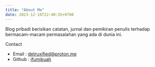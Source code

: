 ```yaml
---
title: "About Me"
date: 2023-12-16T22:40:55+0700
---
```


Blog pribadi berisikan catatan, jurnal dan pemikiran penulis terhadap bermacam-macam permasalahan yang ada di dunia ini.

Contact
  - Email : [detruxified@proton.me](mailto:detruxified@proton.me)
  - Github : [ifumikuah](https://github.com/ifumikuah)